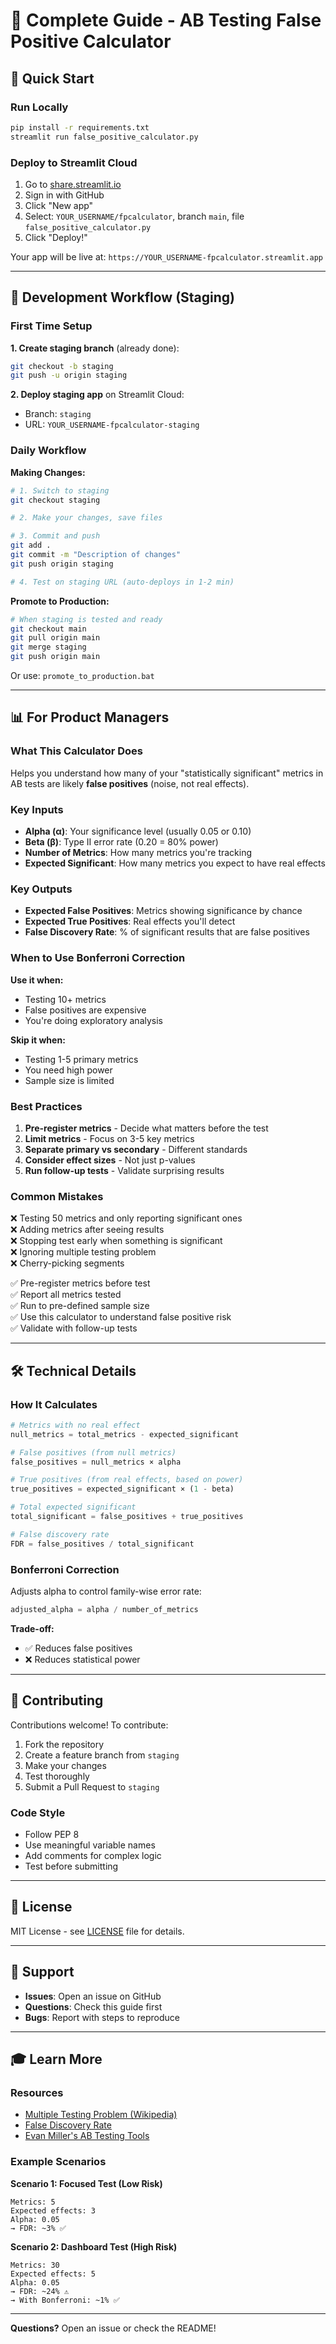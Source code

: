 # 📖 Complete Guide - AB Testing False Positive Calculator

## 🚀 Quick Start

### Run Locally
```bash
pip install -r requirements.txt
streamlit run false_positive_calculator.py
```

### Deploy to Streamlit Cloud
1. Go to [share.streamlit.io](https://share.streamlit.io)
2. Sign in with GitHub
3. Click "New app"
4. Select: `YOUR_USERNAME/fpcalculator`, branch `main`, file `false_positive_calculator.py`
5. Click "Deploy!"

Your app will be live at: `https://YOUR_USERNAME-fpcalculator.streamlit.app`

---

## 🔄 Development Workflow (Staging)

### First Time Setup

**1. Create staging branch** (already done):
```bash
git checkout -b staging
git push -u origin staging
```

**2. Deploy staging app** on Streamlit Cloud:
- Branch: `staging`
- URL: `YOUR_USERNAME-fpcalculator-staging`

### Daily Workflow

**Making Changes:**
```bash
# 1. Switch to staging
git checkout staging

# 2. Make your changes, save files

# 3. Commit and push
git add .
git commit -m "Description of changes"
git push origin staging

# 4. Test on staging URL (auto-deploys in 1-2 min)
```

**Promote to Production:**
```bash
# When staging is tested and ready
git checkout main
git pull origin main
git merge staging
git push origin main
```

Or use: `promote_to_production.bat`

---

## 📊 For Product Managers

### What This Calculator Does

Helps you understand how many of your "statistically significant" metrics in AB tests are likely **false positives** (noise, not real effects).

### Key Inputs

- **Alpha (α)**: Your significance level (usually 0.05 or 0.10)
- **Beta (β)**: Type II error rate (0.20 = 80% power)
- **Number of Metrics**: How many metrics you're tracking
- **Expected Significant**: How many metrics you expect to have real effects

### Key Outputs

- **Expected False Positives**: Metrics showing significance by chance
- **Expected True Positives**: Real effects you'll detect
- **False Discovery Rate**: % of significant results that are false positives

### When to Use Bonferroni Correction

**Use it when:**
- Testing 10+ metrics
- False positives are expensive
- You're doing exploratory analysis

**Skip it when:**
- Testing 1-5 primary metrics
- You need high power
- Sample size is limited

### Best Practices

1. **Pre-register metrics** - Decide what matters before the test
2. **Limit metrics** - Focus on 3-5 key metrics
3. **Separate primary vs secondary** - Different standards
4. **Consider effect sizes** - Not just p-values
5. **Run follow-up tests** - Validate surprising results

### Common Mistakes

❌ Testing 50 metrics and only reporting significant ones  
❌ Adding metrics after seeing results  
❌ Stopping test early when something is significant  
❌ Ignoring multiple testing problem  
❌ Cherry-picking segments  

✅ Pre-register metrics before test  
✅ Report all metrics tested  
✅ Run to pre-defined sample size  
✅ Use this calculator to understand false positive risk  
✅ Validate with follow-up tests  

---

## 🛠️ Technical Details

### How It Calculates

```python
# Metrics with no real effect
null_metrics = total_metrics - expected_significant

# False positives (from null metrics)
false_positives = null_metrics × alpha

# True positives (from real effects, based on power)
true_positives = expected_significant × (1 - beta)

# Total expected significant
total_significant = false_positives + true_positives

# False discovery rate
FDR = false_positives / total_significant
```

### Bonferroni Correction

Adjusts alpha to control family-wise error rate:
```python
adjusted_alpha = alpha / number_of_metrics
```

**Trade-off:**
- ✅ Reduces false positives
- ❌ Reduces statistical power

---

## 🤝 Contributing

Contributions welcome! To contribute:

1. Fork the repository
2. Create a feature branch from `staging`
3. Make your changes
4. Test thoroughly
5. Submit a Pull Request to `staging`

### Code Style
- Follow PEP 8
- Use meaningful variable names
- Add comments for complex logic
- Test before submitting

---

## 📝 License

MIT License - see [LICENSE](LICENSE) file for details.

---

## 📧 Support

- **Issues**: Open an issue on GitHub
- **Questions**: Check this guide first
- **Bugs**: Report with steps to reproduce

---

## 🎓 Learn More

### Resources
- [Multiple Testing Problem (Wikipedia)](https://en.wikipedia.org/wiki/Multiple_comparisons_problem)
- [False Discovery Rate](https://en.wikipedia.org/wiki/False_discovery_rate)
- [Evan Miller's AB Testing Tools](https://www.evanmiller.org/ab-testing/)

### Example Scenarios

**Scenario 1: Focused Test (Low Risk)**
```
Metrics: 5
Expected effects: 3
Alpha: 0.05
→ FDR: ~3% ✅
```

**Scenario 2: Dashboard Test (High Risk)**
```
Metrics: 30
Expected effects: 5
Alpha: 0.05
→ FDR: ~24% ⚠️
→ With Bonferroni: ~1% ✅
```

---

**Questions?** Open an issue or check the README!

